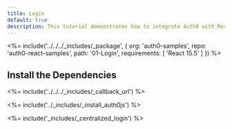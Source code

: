 ```yaml
---
title: Login
default: true
description: This tutorial demonstrates how to integrate Auth0 with ReactJS to add authentication and authorization to your app
---
```


<%= include('../../../_includes/_package', {
  org: 'auth0-samples',
  repo: 'auth0-react-samples',
  path: '01-Login',
  requirements: [
    'React 15.5'
  ]
}) %>

## Install the Dependencies

<%= include('../../../_includes/_callback_url') %>

<%= include('../_includes/_install_auth0js') %>

<%= include('_includes/_centralized_login') %>